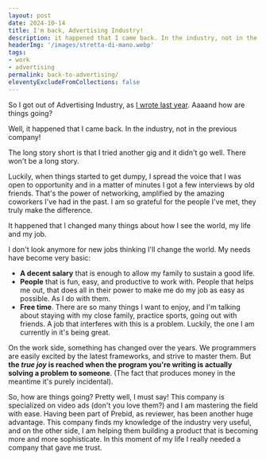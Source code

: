 ```yaml
---
layout: post
date: 2024-10-14
title: I'm back, Advertising Industry!
description: it happened that I came back. In the industry, not in the previous company!
headerImg: '/images/stretta-di-mano.webp'
tags:
- work
- advertising
permalink: back-to-advertising/
eleventyExcludeFromCollections: false
---
```


So I got out of Advertising Industry, as [I wrote last year]({{site.baseurl}}/bye-advertising-industry/). Aaaand how are things going?

Well, it happened that I came back. In the industry, not in the previous company!

The long story short is that I tried another gig and it didn't go well. There won't be a long story.

Luckily, when things started to get dumpy, I spread the voice that I was open to opportunity and in a matter of minutes I got a few interviews by old friends. That's the power of networking, amplified by the amazing coworkers I've had in the past. I am so grateful for the people I've met, they truly make the difference.

It happened that I changed many things about how I see the world, my life and my job.

I don't look anymore for new jobs thinking I'll change the world. My needs have become very basic:

- **A decent salary** that is enough to allow my family to sustain a good life.
- **People** that is fun, easy, and productive to work with. People that helps me out, that does all in their power to make me do my job as easy as possible. As I do with them.
- **Free time**. There are so many things I want to enjoy, and I'm talking about staying with my close family, practice sports, going out with friends. A job that interferes with this is a problem. Luckily, the one I am currently in it's being great.

On the work side, something has changed over the years. We programmers are easily excited by the latest frameworks, and strive to master them. But **the *true joy* is reached when the program you're writing is actually solving a problem to someone**. (The fact that produces money in the meantime it's purely incidental).

So, how are things going? Pretty well, I must say! This company is specialized on video ads (don't you love them?) and I am mastering the field with ease. Having been part of Prebid, as reviewer, has been another huge advantage. This company finds my knowledge of the industry very useful, and on the other side, I am helping them building a product that is becoming more and more sophisticate. In this moment of my life I really needed a company that gave me trust.
